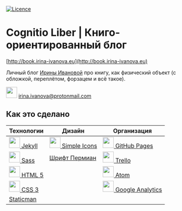 [![Licence](https://img.shields.io/badge/License-MIT-yellow.svg)](LICENSE)

# Cognitio Liber | Книго-ориентированный блог

[http://book.irina-ivanova.eu](http://book.irina-ivanova.eu)

Личный блог [Ирины Ивановой](https://irina-ivanova.gitlab.io) про книгу, как физический объект (с обложкой, переплётом, форзацем и всё такое).

<img src="https://simpleicons.org/icons/protonmail.svg" width="30"> [irina.ivanova@protonmail.com](mailto:irina.ivanova@protonmail.com)

## Как это сделано

| **Технологии** | **Дизайн** | **Организация** |
| -------------- | ---------- | --------------- |
| [<img src="https://simpleicons.org/icons/jekyll.svg" width="30"> Jekyll](https://jekyllrb.com) | [<img src="https://simpleicons.org/icons/simpleicons.svg" width="30"> Simple Icons](https://simpleicons.org) | [<img src="https://simpleicons.org/icons/github.svg" width="30"> GitHub Pages](https://pages.github.com) |
| [<img src="https://simpleicons.org/icons/sass.svg" width="30"> Sass](http://sass-lang.com) | [Шрифт Пермиан](https://www.artlebedev.ru/perm/permian/) | [<img src="https://simpleicons.org/icons/trello.svg" width="30"> Trello](https://trello.com) |
| [<img src="https://simpleicons.org/icons/html5.svg" width="30"> HTML 5](https://www.w3.org/TR/html5/) | | [<img src="https://simpleicons.org/icons/atom.svg" width="30"> Atom](https://atom.io) |
| [<img src="https://simpleicons.org/icons/css3.svg" width="30"> CSS 3](https://www.w3schools.com/css/css3_intro.asp) | | [<img src="https://simpleicons.org/icons/googleanalytics.svg" width="30"> Google Analytics](https://analytics.google.com) |
| [Staticman](https://staticman.net) | | |